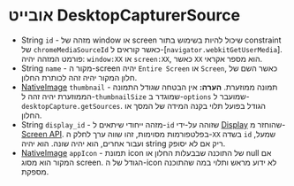 # אובייט DesktopCapturerSource

* String `id` - מזהה של window או screen שיכול להיות בשימוש בתור constraint של `chromeMediaSourceId` כאשר קוראים ל-[`navigator.webkitGetUserMedia`]. פורמט המזהה יהיה: `window:XX` או `screen:XX`, כאשר `XX` הוא מספר אקראי.
* String `name` - מקור ה-screen יהיה `Entire Screen` או `Screen`, כאשר השם של חלון המקור יהיה זהה לכותרת החלון.
* [NativeImage](../native-image.md) `thumbnail` - תמונה ממוזערת. **הערה:** אין הבטחה שגודל התמונה הממוזערת יהיה זהה ל-`thumbnailSize` שמוגדר ב-`options` שמועבר ל-`desktopCapture.getSources`. הגודל בפועל תלוי בקנה המידה של המסך או החלון.
* String `display_id` - מזהה ייחודי שיתאים ל-`id` שזוהה על-ידי [Display](display.md) שהוחזר מ-[Screen API](../screen.md). בפלטפורמות מסוימות, זהו שווה ערך לחלק ה-`XX` בשדה `id` שמעל, ועבור אחרים, הוא יהיה שונה. הוא יהיה string ריק אם לא יסופק.
* [NativeImage](../native-image.md) `appIcon` - תמונת icon של התוכנה שבבעלות החלון או null אם המקור הוא מסוג screen. הגודל של ה-icon לא ידוע מראש ותלוי במה שהתוכנה מספקת.
